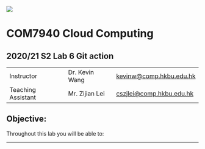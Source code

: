 ![](../imgs/hkbu.png)

# COM7940 Cloud Computing 

## 2020/21 S2 Lab 6 Git action


| | | |
|--|--|--|
| Instructor | Dr. Kevin Wang  | kevinw@comp.hkbu.edu.hk|
| Teaching Assistant | Mr. Zijian Lei | cszjlei@comp.hkbu.edu.hk |



**Objective:**
---
Throughout this lab you will be able to:

---
